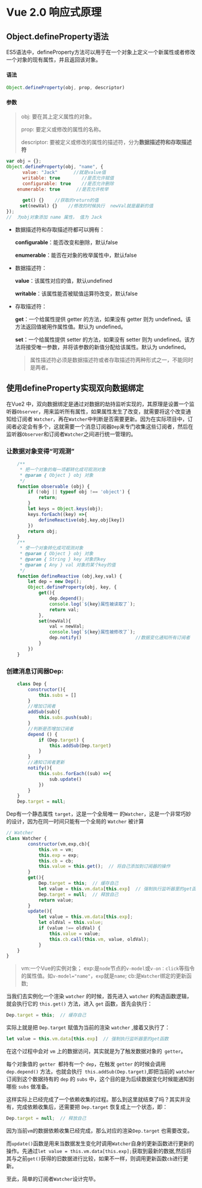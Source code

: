 # Vue 2.0 响应式原理
## Object.defineProperty语法

ES5语法中，defineProperty方法可以用于在一个对象上定义一个新属性或者修改一个对象的现有属性，并且返回该对象。

#### 语法

```javascript
Object.defineProperty(obj, prop, descriptor)
```

#### 参数

> obj: 要在其上定义属性的对象。
>
> prop:  要定义或修改的属性的名称。
>
> descriptor: 要被定义或修改的属性的描述符，分为**数据描述符和存取描述符**

```javascript
var obj = {};
Object.defineProperty(obj, "name", {
      value: "Jack"      //就是value值
      writable: true        //是否允许赋值   
	  configurable: true    //是否允许删除
  	enumerable: true      //是否允许枚举
    
      get() {}    //获取的return的值
   	 set(newVal) {}    //修改的时候执行  newVal就是最新的值
});
//  为obj对象添加 name 属性， 值为 Jack
```

* 数据描述符和存取描述符都可以拥有：

  **configurable**：能否改变和删除，默认false

  **enumerable**：能否在对象的枚举属性中，默认false

* 数据描述符：

  **value**：该属性对应的值，默认undefined

  **writable**：该属性能否被赋值运算符改变，默认false

* 存取描述符：

  **get**：一个给属性提供 getter 的方法，如果没有 getter 则为 undefined。该方法返回值被用作属性值。默认为 undefined。

  **set**：一个给属性提供 setter 的方法，如果没有 setter 则为 undefined。该方法将接受唯一参数，并将该参数的新值分配给该属性。默认为 undefined。

  > 属性描述符必须是数据描述符或者存取描述符两种形式之一，不能同时是两者。

## 使用defineProperty实现双向数据绑定

在Vue2 中，双向数据绑定是通过对数据的劫持监听实现的，其原理是设置一个监听器`Observer`，用来监听所有属性，如果属性发生了改变，就需要将这个改变通知给订阅者 `Watcher`，再在`Watcher`中判断是否需要更新。因为在实际项目中，订阅者必定会有多个，这就需要一个消息订阅器`Dep`来专门收集这些订阅者，然后在监听器`Observer`和订阅者`Watcher`之间进行统一管理的。

### 让数据对象变得“可观测”

```javascript
	/**
	 * 把一个对象的每一项都转化成可观测对象
	 * @param { Object } obj 对象
	 */
	function observable (obj) {
		if (!obj || typeof obj !== 'object') {
        	return;
    	}
		let keys = Object.keys(obj);
		keys.forEach((key) =>{
			defineReactive(obj,key,obj[key])
		})
		return obj;
	}
	/**
	 * 使一个对象转化成可观测对象
	 * @param { Object } obj 对象
	 * @param { String } key 对象的key
	 * @param { Any } val 对象的某个key的值
	 */
	function defineReactive (obj,key,val) {
		let dep = new Dep();
		Object.defineProperty(obj, key, {
			get(){
				dep.depend();
				console.log(`${key}属性被读取了`);
				return val;
			},
			set(newVal){
				val = newVal;
				console.log(`${key}属性被修改了`);
				dep.notify()                    //数据变化通知所有订阅者
			}
		})
	}

```

### 创建消息订阅器Dep:

```javascript
	class Dep {
		constructor(){
			this.subs = []
		}
		//增加订阅者
		addSub(sub){
			this.subs.push(sub);
		}
        //判断是否增加订阅者
		depend () {
		    if (Dep.target) {
		     	this.addSub(Dep.target)
		    }
		}
		//通知订阅者更新
		notify(){
			this.subs.forEach((sub) =>{
				sub.update()
			})
		}
	}
	Dep.target = null;
```

Dep有一个静态属性 `target`，这是一个全局唯一 的`Watcher`，这是一个非常巧妙的设计，因为在同一时间只能有一个全局的 `Watcher` 被计算

```javascript
// Watcher
class Watcher {
		constructor(vm,exp,cb){
		    this.vm = vm;
		    this.exp = exp;
		    this.cb = cb;
		    this.value = this.get();  // 将自己添加到订阅器的操作
		}
		get(){
			Dep.target = this;  // 缓存自己
        	let value = this.vm.data[this.exp]  // 强制执行监听器里的get函数
        	Dep.target = null;  // 释放自己
        	return value;
		}
		update(){
			let value = this.vm.data[this.exp];
        	let oldVal = this.value;
        	if (value !== oldVal) {
                this.value = value;
                this.cb.call(this.vm, value, oldVal);
			}
	}
}
```

>  vm:一个Vue的实例对象；
>  exp:是`node`节点的`v-model`或`v-on：click`等指令的属性值。如`v-model="name"`，`exp`就是`name`;
>  cb:是`Watcher`绑定的更新函数;

当我们去实例化一个渲染 `watcher` 的时候，首先进入 `watcher` 的构造函数逻辑，就会执行它的 `this.get()` 方法，进入 `get` 函数，首先会执行：

```javascript
Dep.target = this;  // 缓存自己
```

实际上就是把 `Dep.target` 赋值为当前的渲染 `watcher` ,接着又执行了：

```javascript
let value = this.vm.data[this.exp]  // 强制执行监听器里的get函数
```

在这个过程中会对 `vm` 上的数据访问，其实就是为了触发数据对象的` getter`。

每个对象值的 `getter `都持有一个 `dep`，在触发 `getter` 的时候会调用 `dep.depend()` 方法，也就会执行` this.addSub(Dep.target)`,即把当前的 `watcher` 订阅到这个数据持有的 `dep` 的 `subs` 中，这个目的是为后续数据变化时候能通知到哪些 `subs` 做准备。

这样实际上已经完成了一个依赖收集的过程。那么到这里就结束了吗？其实并没有，完成依赖收集后，还需要把 `Dep.target` 恢复成上一个状态，即：

```javascript
Dep.target = null;  // 释放自己
```

因为当前`vm`的数据依赖收集已经完成，那么对应的渲染`Dep.target` 也需要改变。

而`update()`函数是用来当数据发生变化时调用`Watcher`自身的更新函数进行更新的操作。先通过`let value = this.vm.data[this.exp];`获取到最新的数据,然后将其与之前`get()`获得的旧数据进行比较，如果不一样，则调用更新函数`cb`进行更新。

至此，简单的订阅者`Watcher`设计完毕。
